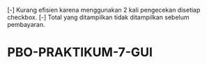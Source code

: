 [-] Kurang efisien karena menggunakan 2 kali pengecekan disetiap checkbox.
[-] Total yang ditampilkan tidak ditampilkan sebelum pembayaran.

# PBO-PRAKTIKUM-7-GUI
